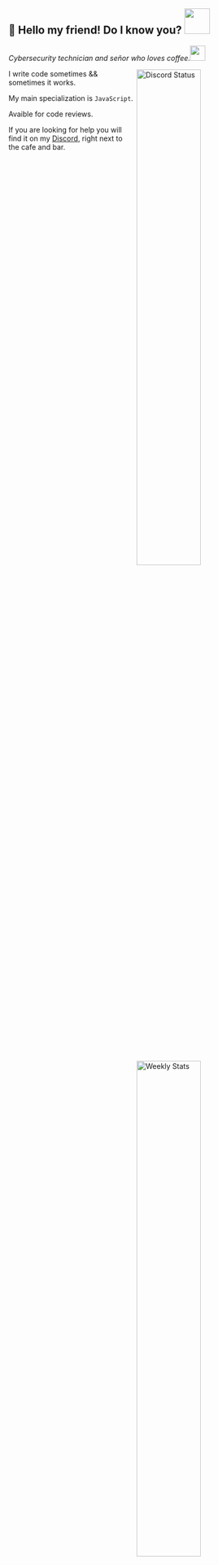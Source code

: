 <h2>👋 Hello my friend! Do I know you? <img src="https://media.giphy.com/media/12oufCB0MyZ1Go/giphy.gif" width="50"></h2>
<p><em>Cybersecurity technician and señor who loves coffee.</a><img src="https://media.giphy.com/media/WUlplcMpOCEmTGBtBW/giphy.gif" width="30"> 
</em></p>
<a href="https://discord.com/users/190755326637768704" target="_blank">
	<img width="50%" align="right" alt="Discord Status" src="https://lanyard.cnrad.dev/api/190755326637768704?bg=1f1f1f&borderRadius=5px">
</a>

<a href="https://wakatime.com/@ewolfie" target="_blank">
	<img width="50%" align="right" alt="Weekly Stats" src="https://github-readme-stats.vercel.app/api/wakatime?username=ewolfie&border_radius=5px&theme=dark&bg_color=1f1f1f&border_color=1f1f1f&icon_color=58a6ff&show_icons=true&disable_animations=true&custom_title=Last%20activity">
</a>

I write code sometimes && sometimes it works.

My main specialization is `JavaScript`.

Avaible for code reviews.

If you are looking for help you will find it on my [Discord](https://discord.gg/4TWmMfMU6N), right next to the cafe and bar.
